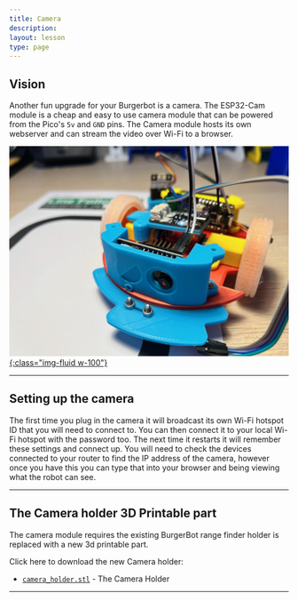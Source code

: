 ```yaml
---
title: Camera
description:
layout: lesson
type: page
---
```


## Vision

Another fun upgrade for your Burgerbot is a camera. The ESP32-Cam module is a cheap and easy to use camera module that can be powered from the Pico's `5v` and `GND` pins. The Camera module hosts its own webserver and can stream the video over Wi-Fi to a browser.

[![Camera Module](assets/camera_module.jpg){:class="img-fluid w-100"}](assets/camera_module.jpg)

---

## Setting up the camera

The first time you plug in the camera it will broadcast its own Wi-Fi hotspot ID that you will need to connect to. You can then connect it to your local Wi-Fi hotspot with the password too. The next time it restarts it will remember these settings and connect up. You will need to check the devices connected to your router to find the IP address of the camera, however once you have this you can type that into your browser and being viewing what the robot can see.

---

## The Camera holder 3D Printable part

The camera module requires the existing BurgerBot range finder holder is replaced with a new 3d printable part.

Click here to download the new Camera holder:

* [`camera_holder.stl`](/assets/stl/burgerbot_v2/camera_holder.stl) - The Camera Holder

---
